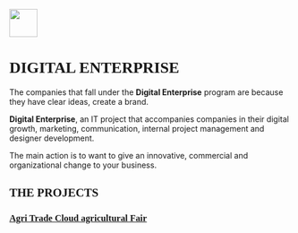<a href="https://www.linkedin.com/in/marco-d-adamo/"><img src="http://www.ecotrade.bio/public/images/logo-footer-in.png" width="50" height="50"></a>

# <font face="calibri"> DIGITAL ENTERPRISE </font>
The companies that fall under the **Digital Enterprise** program are because they have clear ideas, create a brand.

**Digital Enterprise**, an IT project that accompanies companies in their digital growth, marketing, communication, internal project management and designer development.

The main action is to want to give an innovative, commercial and organizational change to your business.

## <font face="calibri"> THE PROJECTS </font>
### <font face="calibri"> <a href="https://marcodadamo.github.io/pages/agritradecloudagriculturalfair.html">Agri Trade Cloud agricultural Fair</a> </font>
